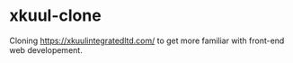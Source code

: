 # xkuul-clone
Cloning https://xkuulintegratedltd.com/ to get more familiar with front-end web developement.
